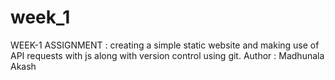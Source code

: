 # week_1
WEEK-1 ASSIGNMENT : creating a simple static website and making use of API requests with js along with version control using git.
Author : Madhunala Akash
